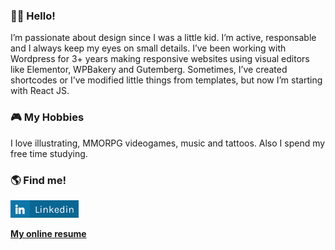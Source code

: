 ### 👋🏻 Hello!

I’m passionate about design since I was a little kid. I’m active, responsable and I always keep my eyes on small details. I’ve been working with Wordpress for 3+ years making responsive websites using visual editors like Elementor, WPBakery and Gutemberg. Sometimes, I’ve created shortcodes or I’ve modified little things from templates, but now I’m starting with React JS.

### 🎮 My Hobbies

I love illustrating, MMORPG videogames, music and tattoos. Also I spend my free time studying.

### 🌎 Find me!

![alt text](https://github.com/smcuartas/smcuartas/blob/[branch]/Linkedin.jpg)


**[My online resume](https://smcuartas.github.io/resume/)**
